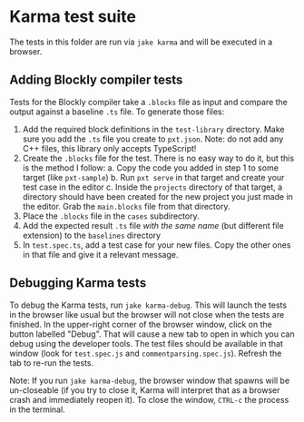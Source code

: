 # Karma test suite

The tests in this folder are run via `jake karma` and will be executed in a browser.


## Adding Blockly compiler tests

Tests for the Blockly compiler take a `.blocks` file as input and compare
the output against a baseline `.ts` file. To generate those files:

1. Add the required block definitions in the `test-library` directory. Make sure you add the `.ts` file you create to `pxt.json`. Note: do not add any C++ files, this library only accepts TypeScript!
2. Create the `.blocks` file for the test. There is no easy way to do it, but this is the method I follow:
    a. Copy the code you added in step 1 to some target (like `pxt-sample`)
    b. Run `pxt serve` in that target and create your test case in the editor
    c. Inside the `projects` directory of that target, a directory should have been created for the new project you just made in the editor. Grab the `main.blocks` file from that directory.
3. Place the `.blocks` file in the `cases` subdirectory.
4. Add the expected result `.ts` file _with the same name_ (but different file extension) to the `baselines` directory
5. In `test.spec.ts`, add a test case for your new files. Copy the other ones in that file and give it a relevant message.


## Debugging Karma tests

To debug the Karma tests, run `jake karma-debug`. This will launch the tests in the browser like usual but the browser will not close when the tests are finished. In the upper-right corner of the browser window, click on the button labelled "Debug". That will cause a new tab to open in which you can debug using the developer tools. The test files should be available in that window (look for `test.spec.js` and `commentparsing.spec.js`). Refresh the tab to re-run the tests.

Note: If you run `jake karma-debug`, the browser window that spawns will be un-closeable (if you try to close it, Karma will interpret that as a browser crash and immediately reopen it). To close the window, `CTRL-c` the process in the terminal.